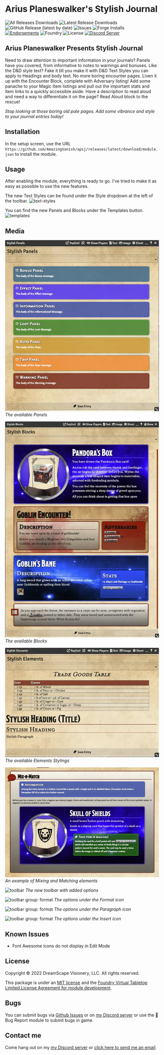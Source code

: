 # Arius Planeswalker's Stylish Journal

![All Releases Downloads](https://img.shields.io/github/downloads/AmazingVanish/apsj/total?logo=GitHub) ![Latest Release Downloads](https://img.shields.io/github/downloads/AmazingVanish/apsj/latest/total?logo=GitHub) ![GitHub Release (latest by date)](https://img.shields.io/github/v/release/AmazingVanish/apsj?logo=GitHub) ![Issues](https://img.shields.io/github/issues/AmazingVanish/apsj?logo=GitHub) ![Forge Installs](https://img.shields.io/badge/dynamic/json?color=green&label=Forge%20Installs&query=package.installs&suffix=%25&url=https%3A%2F%2Fforge-vtt.com%2Fapi%2Fbazaar%2Fpackage%2Fapsj) [![Endorsements](https://img.shields.io/endpoint?logoColor=white&url=https%3A%2F%2Fwww.foundryvtt-hub.com%2Fwp-json%2Fhubapi%2Fv1%2Fpackage%2Fapsj%2Fshield%2Fendorsements)](https://www.foundryvtt-hub.com/package/df-architect/) ![Foundry](https://img.shields.io/endpoint?url=https://foundryshields.com/version?url=https://raw.githubusercontent.com/AmazingVanish/apsj/master/module.json&color=ff6400) ![License](https://img.shields.io/github/license/AmazingVanish/apsj) [![Discord Server](https://img.shields.io/badge/-Discord-%232c2f33?logo=discord)](https://discord.gg/ge9GJXDsM2)

## Arius Planeswalker Presents Stylish Journal

Need to draw attention to important information in your journals? Panels have you covered, from informative to notes to warnings and bonuses.
Like the D&D style text? Fake it till you make it with D&D Text Styles you can apply to Headings and body text.
No more boring encounter pages. Liven it up with the Encounter Block, complete with Adversary listing!
Add some panache to your Magic Item listings and pull out the important stats and item links to a quickly accessible aside.
Have a description to read aloud and need a way to differentiate it on the page? Read Aloud block to the rescue!

_Stop looking at those boring old pale pages. Add some vibrance and style to your journal entries today!_

## Installation

In the setup screen, use the URL `https://github.com/AmazingVanish/apsj/releases/latest/download/module.json` to install the module.

## Usage

After enabling the module, everything is ready to go. I've tried to make it as easy as possible to use the new features.

The new Text Styles can be found under the Style dropdown at the left of the toolbar.
![text-styles](https://raw.github.com/AmazingVanish/apsj/main/media/apsj-text-styles.webp)

You can find the new Panels and Blocks under the Templates button.
![templates](https://raw.github.com/AmazingVanish/apsj/main/media/apsj-template.webp)

## Media

![panels](https://raw.githubusercontent.com/AmazingVanish/apsj/main/media/apsj-panels.webp)
_The available Panels_

![blocks](https://raw.githubusercontent.com/AmazingVanish/apsj/main/media/apsj-blocks.webp)
_The available Blocks_

![elements](https://raw.githubusercontent.com/AmazingVanish/apsj/main/media/apsj-elements.webp)
_The available Elements Stylings_

![mix-n-match](https://raw.githubusercontent.com/AmazingVanish/apsj/main/media/apsj-mix-n-match.webp)
_An example of Mixing and Matching elements_

![toolbar](https://raw.github.com/AmazingVanish/apsj/main/media/apsj-toolbar.webp)
_The new toolbar with added options_

![toolbar group: format](https://raw.github.com/AmazingVanish/apsj/main/media/apsj-tbformat.webp)
_The options under the Format icon_

![toolbar group: format](https://raw.github.com/AmazingVanish/apsj/main/media/apsj-tbpara.webp)
_The options under the Paragraph icon_

![toolbar group: format](https://raw.github.com/AmazingVanish/apsj/main/media/apsj-tbinsert.webp)
_The options under the Insert icon_

## Known Issues

-   Font Awesome icons do not display in Edit Mode

## License

Copyright © 2022 DreamScape Visionery, LLC. All rights reserved.

This package is under an [MIT license](LICENSE) and the [Foundry Virtual Tabletop Limited License Agreement for module development](https://foundryvtt.com/article/license/).

## Bugs

You can submit bugs via [Github Issues](https://github.com/AmazingVanish/apsj/issues/new/choose) or on [my Discord server](https://discord.gg/ge9GJXDsM2) or use the :bug: Bug Report module to submit bugs in game.

## Contact me

Come hang out on my [my Discord server](https://discord.gg/ge9GJXDsM2) or [click here to send me an email](mailto:chris.vancleve@dscape-llc.com?subject=Arius%20Planeswalker's%20Stylish%20Journal%20module%20for%20Foundry%20VTT).
